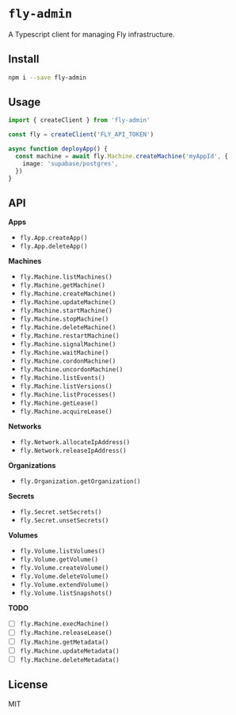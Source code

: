 # `fly-admin`

A Typescript client for managing Fly infrastructure.

## Install

```bash
npm i --save fly-admin
```

## Usage

```ts
import { createClient } from 'fly-admin'

const fly = createClient('FLY_API_TOKEN')

async function deployApp() {
  const machine = await fly.Machine.createMachine('myAppId', {
    image: 'supabase/postgres',
  })
}
```

## API

**Apps**

- `fly.App.createApp()`
- `fly.App.deleteApp()`

**Machines**

- `fly.Machine.listMachines()`
- `fly.Machine.getMachine()`
- `fly.Machine.createMachine()`
- `fly.Machine.updateMachine()`
- `fly.Machine.startMachine()`
- `fly.Machine.stopMachine()`
- `fly.Machine.deleteMachine()`
- `fly.Machine.restartMachine()`
- `fly.Machine.signalMachine()`
- `fly.Machine.waitMachine()`
- `fly.Machine.cordonMachine()`
- `fly.Machine.uncordonMachine()`
- `fly.Machine.listEvents()`
- `fly.Machine.listVersions()`
- `fly.Machine.listProcesses()`
- `fly.Machine.getLease()`
- `fly.Machine.acquireLease()`

**Networks**

- `fly.Network.allocateIpAddress()`
- `fly.Network.releaseIpAddress()`

**Organizations**

- `fly.Organization.getOrganization()`

**Secrets**

- `fly.Secret.setSecrets()`
- `fly.Secret.unsetSecrets()`

**Volumes**

- `fly.Volume.listVolumes()`
- `fly.Volume.getVolume()`
- `fly.Volume.createVolume()`
- `fly.Volume.deleteVolume()`
- `fly.Volume.extendVolume()`
- `fly.Volume.listSnapshots()`

**TODO**

- [ ] `fly.Machine.execMachine()`
- [ ] `fly.Machine.releaseLease()`
- [ ] `fly.Machine.getMetadata()`
- [ ] `fly.Machine.updateMetadata()`
- [ ] `fly.Machine.deleteMetadata()`

## License

MIT
